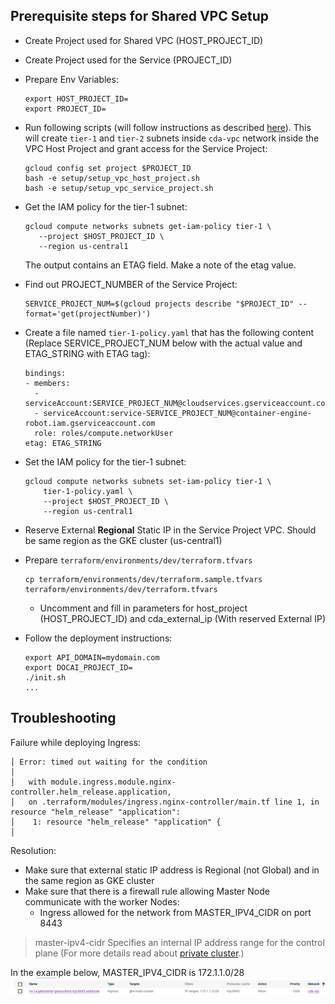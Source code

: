 ## Prerequisite  steps for Shared VPC Setup

- Create Project used for Shared VPC  (HOST_PROJECT_ID)
- Create Project used for the Service (PROJECT_ID)
- Prepare Env Variables:
  ```shell
  export HOST_PROJECT_ID=
  export PROJECT_ID=
  ```
- Run following scripts (will follow instructions as described [here](https://cloud.google.com/kubernetes-engine/docs/how-to/cluster-shared-vpc)).
  This will create `tier-1` and `tier-2` subnets inside `cda-vpc` network inside the VPC Host Project and grant access for the Service Project:
  ````shell
  gcloud config set project $PROJECT_ID
  bash -e setup/setup_vpc_host_project.sh
  bash -e setup/setup_vpc_service_project.sh
  ````

- Get the IAM policy for the tier-1 subnet:
  ```shell
  gcloud compute networks subnets get-iam-policy tier-1 \
     --project $HOST_PROJECT_ID \
     --region us-central1
  ```
  The output contains an ETAG field. Make a note of the etag value.
- Find out PROJECT_NUMBER of the Service Project:
  ```shell
  SERVICE_PROJECT_NUM=$(gcloud projects describe "$PROJECT_ID" --format='get(projectNumber)')
  ```
- Create a file named `tier-1-policy.yaml` that has the following content (Replace SERVICE_PROJECT_NUM below with the actual value and ETAG_STRING with ETAG tag):
  ```shell
  bindings:
  - members:
    - serviceAccount:SERVICE_PROJECT_NUM@cloudservices.gserviceaccount.com
    - serviceAccount:service-SERVICE_PROJECT_NUM@container-engine-robot.iam.gserviceaccount.com
    role: roles/compute.networkUser
  etag: ETAG_STRING
  ```
  
- Set the IAM policy for the tier-1 subnet:
  ```shell
  gcloud compute networks subnets set-iam-policy tier-1 \
      tier-1-policy.yaml \
      --project $HOST_PROJECT_ID \
      --region us-central1
  ```
- Reserve External **Regional** Static IP in the Service Project VPC. Should be same region as the GKE cluster (us-central1)


- Prepare `terraform/environments/dev/terraform.tfvars`
  ```shell
  cp terraform/environments/dev/terraform.sample.tfvars terraform/environments/dev/terraform.tfvars
  ```
  - Uncomment and fill in parameters for host_project (HOST_PROJECT_ID) and cda_external_ip (With reserved External IP)

- Follow the deployment instructions:
  ```shell
  export API_DOMAIN=mydomain.com
  export DOCAI_PROJECT_ID=
  ./init.sh
  ...
  ```

## Troubleshooting
Failure while deploying Ingress: 

```
│ Error: timed out waiting for the condition
│
│   with module.ingress.module.nginx-controller.helm_release.application,
│   on .terraform/modules/ingress.nginx-controller/main.tf line 1, in resource "helm_release" "application":
│    1: resource "helm_release" "application" {
│
```
Resolution:
- Make sure that external static IP address is Regional (not Global) and in the same region as GKE cluster
- Make sure that there is a firewall rule allowing Master Node communicate with the worker Nodes:
  - Ingress allowed for the network from MASTER_IPV4_CIDR on port 8443

> master-ipv4-cidr Specifies an internal IP address range for the control plane (For more details read about [private cluster](https://cloud.google.com/kubernetes-engine/docs/how-to/private-clusters).)
> 
In the example below, MASTER_IPV4_CIDR is 172.1.1.0/28
![](firewall-rule-gkemaster.png)